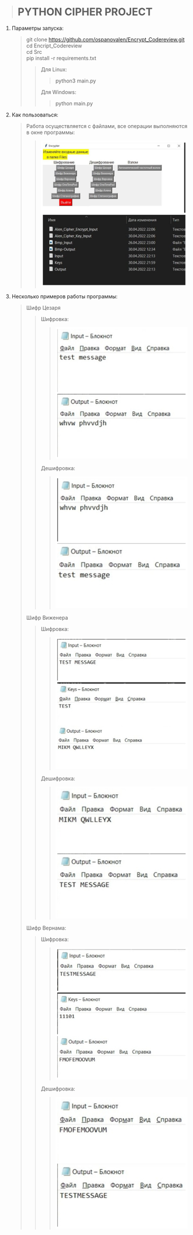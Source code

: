 ><h1>PYTHON CIPHER PROJECT</h1>
1. Параметры запуска:
	>git clone https://github.com/ospanovalen/Encrypt_Codereview.git \
	>cd Encript_Codereview \
	>cd Src \
	>pip install -r requirements.txt 
	>>Для Linux:
	>>>python3 main.py 
	>>
	>>Для Windows:
	>>>python main.py
2. Как пользоваться:
	>Работа осуществляется с файлами, все операции выполняются в окне программы:
	>>![Alt text](/Src/Screenshots/Sc1.jpg?raw=true "Optional Title")
3. Несколько примеров работы программы:
	>Шифр Цезаря
	>>Шифровка:
	>>>![Alt text](/Src/Screenshots/Sc21.jpg?raw=true "Optional Title")
	>>
	>>Дешифровка:
	>>>![Alt text](/Src/Screenshots/Sc22.jpg?raw=true "Optional Title")
	>
	>Шифр Виженера
	>>Шифровка:
	>>>![Alt text](/Src/Screenshots/Sc31.jpg?raw=true "Optional Title")
	>>
	>>Дешифровка:
	>>>![Alt text](/Src/Screenshots/Sc32.jpg?raw=true "Optional Title")
	>
	>Шифр Вернама:
	>>Шифровка:
	>>>![Alt text](/Src/Screenshots/Sc41.jpg?raw=true "Optional Title")
	>>
	>>Дешифровка:
	>>>![Alt text](/Src/Screenshots/Sc42.jpg?raw=true "Optional Title")
